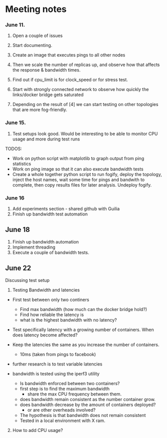 # Meeting notes

### June 11.

1. Open a couple of issues
2. Start documenting.

1. Create an image that executes pings to all other nodes
2. Then we scale the number of replicas up, and observe how that affects the response & bandwidth times.
3. Find out if cpu_limit is for clock_speed or for stress test.
4. Start with strongly connected network to observe how quickly the links/docker bridge gets saturated
5. Depending on the result of [4] we can start testing on other topologies that are more fog-friendly.


### June 15.

1. Test setups look good. Would be interesting to be able to monitor CPU usage and more during test runs


TODOS:
- Work on python script with matplotlib to graph output from ping statistics
- Work on ping image so that it can also execute bandwidth tests
- Create a whole together python script to run fogify, deploy the topology, inject the host names, wait some time for pings and bandwith to complete, then copy results files for later analysis. Undeploy fogify.



### June 16
1. Add experiments section - shared github with Guilia
2. Finish up bandwidth test automation


## June 18
1. Finish up bandwidth automation
2. Implement threading
3. Execute a couple of bandwidth tests.



## June 22
Discussing test setup
1. Testing Bandwidth and latencies
- First test between only two continers
  - Find max bandwidth (how much can the docker bridge hold?)
  - Find how reliable the latency is
  - what is the highest bandwidth with no latency?

- Test specifically latency with a growing number of containers. When does latency become affected?
- Keep the latencies the same as you increase the number of containers.
  - 10ms (taken from pings to facebook)
- further research is to test variable latencies


- bandwidth is tested using the iperf3 utility
  - Is bandwidth enforced between two containers?
  - first step is to find the maximum bandwidth
    - share the max CPU frequency between them.
  - does bandwidth remain consistent as the number container grow.
  - does bandwidth decrease by the amount of containers deployed?
    - or are other overheads involved?
  - The hypothesis is that bandwidth does not remain consistent
  - Tested in a local environment with X ram.

2. How to add CPU usage?



